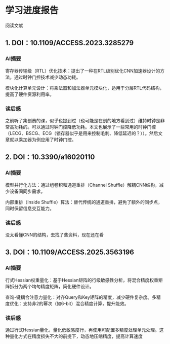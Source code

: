 # 学习进度报告
阅读文献
## 1. DOI：10.1109/ACCESS.2023.3285279
### AI摘要
寄存器传输级（RTL）优化技术：提出了一种在RTL级别优化CNN加速器设计的方法，通过时钟门控技术减少动态功耗。

模块化计算单元设计：将乘法器和加法器单元模块化，适用于分层RTL代码结构，提高了硬件资源利用率。
### 读后感
之前听了集创赛的课，似乎也提到过（也可能是在别的地方看到过）维持时钟是非常高功耗的。可以通过时钟门控降低功耗。本文也展示了一些常用的时钟门控（LECG、BSCG、ECG（锁存器似乎是用来控制毛刺、降低延迟的？））。然后文章就以乘加器为例应用了时钟门控。
## 2. DOI：10.3390/a16020110
### AI摘要
模型并行化方法：通过组卷积和通道重排（Channel Shuffle）解耦CNN结构，减少设备间同步需求。

内部重排（Inside Shuffle）算法：替代传统的通道重排，避免了额外的同步点，同时保留信息交互能力。
### 读后感
没太看懂CNN的结构，去找了些资料，现在还在看
## 3. DOI：10.1109/ACCESS.2025.3563196
### AI摘要
行式Hessian权重量化：基于Hessian矩阵的行级敏感性分析，将混合精度权重矩阵拆分为两个均匀精度矩阵，简化硬件设计。

查询-键耦合注意力量化：对齐Query和Key矩阵的精度，减少硬件复杂度。多精度优化：支持非2的幂次（如6-bit）混合精度计算，提升能效。
### 读后感
通过行式Hessian量化，量化低敏感度行，再使用可配置多精度处理单元处理。这种量化方式在精度损失不大的前提下，动态地压缩精度，提高计算速度
